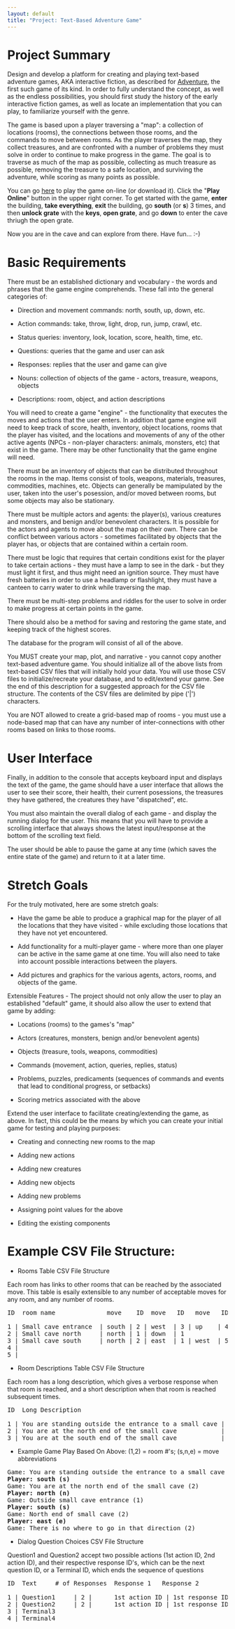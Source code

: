 ```yaml
---
layout: default
title: "Project: Text-Based Adventure Game"
---
```


Project Summary
===============
Design and develop a platform for creating and playing text-based adventure games, AKA interactive fiction, as described for [Adventure](https://en.wikipedia.org/wiki/Colossal_Cave_Adventure), the first such game of its kind.  In order to fully understand the concept, as well as the endless possibilities, you should first study the history of the early interactive fiction games, as well as locate an implementation that you can play, to familiarize yourself with the genre.

The game is based upon a player traversing a "map": a collection of locations (rooms), the connections between those rooms, and the commands to move between rooms.  As the player traverses the map, they collect treasures, and are confronted with a number of problems they must solve in order to continue to make progress in the game.  The goal is to traverse as much of the map as possible, collecting as much treasure as possible, removing the treasure to a safe location, and surviving the adventure, while scoring as many points as possible.

You can go [here](https://ifdb.org/viewgame?id=fft6pu91j85y4acv) to play the game on-line (or download it).  Click the "**Play Online**" button in the upper right corner.  To get started with the game, **enter** the building, **take everything**, **exit** the building, go **south** (or **s**) 3 times, and then **unlock grate** with the **keys**, **open grate**, and go **down** to enter the cave thriugh the open grate.

Now you are in the cave and can explore from there.  Have fun...  :-)

Basic Requirements
==================

There must be an established dictionary and vocabulary - the words and phrases that the game engine comprehends.  These fall into the general categories of:

* Direction and movement commands: north, south, up, down, etc.

* Action commands: take, throw, light, drop, run, jump, crawl, etc.

* Status queries: inventory, look, location, score, health, time, etc.

* Questions: queries that the game and user can ask

* Responses: replies that the user and game can give

* Nouns: collection of objects of the game - actors, treasure, weapons, objects

* Descriptions: room, object, and action descriptions

You will need to create a game "engine" - the functionality that executes the moves and actions that the user enters.  In addition that game engine will need to keep track of score, health, inventory, object locations, rooms that the player has visited, and the locations and movements of any of the other active agents (NPCs - non-player characters: animals, monsters, etc) that exist in the game.  There may be other functionality that the game engine will need.

There must be an inventory of objects that can be distributed throughout the rooms in the map.  Items consist of tools, weapons, materials, treasures, commodities, machines, etc.  Objects can generally be mamipulated by the user, taken into the user's posession, and/or moved between rooms, but some objects may also be stationary.

There must be multiple actors and agents: the player(s), various creatures and monsters, and benign and/or benevolent characters.  It is possible for the actors and agents to move about the map on their own.  There can be conflict between various actors - sometimes facilitated by objects that the player has, or objects that are contained within a certain room.

There must be logic that requires that certain conditions exist for the player to take certain actions - they must have a lamp to see in the dark - but they must light it first, and thus might need an ignition source.  They must have fresh batteries in order to use a headlamp or flashlight, they must have a canteen to carry water to drink while traversing the map.

There must be multi-step problems and riddles for the user to solve in order to make progress at certain points in the game.

There should also be a method for saving and restoring the game state, and keeping track of the highest scores.

The database for the program will consist of all of the above.

You MUST create your map, plot, and narrative - you cannot copy another text-based adventure game.  You should initialize all of the above lists from text-based CSV files that will initially hold your data.  You will use those CSV files to initialize/recreate your database, and to edit/extend your game.  See the end of this description for a suggested approach for the CSV file structure.  The contents of the CSV files are delimited by pipe ('\|') characters.


You are NOT allowed to create a grid-based map of rooms - you must use a node-based map that can have any number of inter-connections with other rooms based on links to those rooms.

User Interface
==============

Finally, in addition to the console that accepts keyboard input and displays the text of the game, the game should have a user interface that allows the user to see their score, their health, their current posessions, the treasures they have gathered, the creatures they have "dispatched", etc.

You must also maintain the overall dialog of each game - and display the running dialog for the user.  This means that you will have to provide a scrolling interface that always shows the latest input/response at the bottom of the scrolling text field.

The user should be able to pause the game at any time (which saves the entire state of the game) and return to it at a later time.

Stretch Goals
=============

For the truly motivated, here are some stretch goals:

* Have the game be able to produce a graphical map for the player of all the locations that they have visited - while excluding those locations that they have not yet encountered.

* Add functionality for a multi-player game - where more than one player can be active in the same game at one time.  You will also need to take into account possible interactions between the players.

* Add pictures and graphics for the various agents, actors, rooms, and objects of the game.

Extensible Features - The project should not only allow the user to play an established "default" game, it should also allow the user to extend that game by adding:

* Locations (rooms) to the games's "map"

* Actors (creatures, monsters, benign and/or benevolent agents)

* Objects (treasure, tools, weapons, commodities)

* Commands (movement, action, queries, replies, status)

* Problems, puzzles, predicaments (sequences of commands and events that lead to conditional progress, or setbacks)

* Scoring metrics associated with the above

Extend the user interface to facilitate creating/extending the game, as above.  In fact, this could be the means by which you can create your initial game for testing and playing purposes:

* Creating and connecting new rooms to the map

* Adding new actions

* Adding new creatures

* Adding new objects

* Adding new problems

* Assigning point values for the above

* Editing the existing components

Example CSV File Structure:
======================

* Rooms Table CSV File Structure

Each room has links to other rooms that can be reached by the associated move.  This table is esaily extensible to any number of acceptable moves for any room, and any number of rooms.
<pre>
ID  room name              move    ID  move   ID   move   ID   move   ID

1 | Small cave entrance  | south | 2 | west  | 3 | up    | 4 | down | 5
2 | Small cave north     | north | 1 | down  | 1
3 | Small cave south     | north | 2 | east  | 1 | west  | 5
4 | 
5 |
</pre>

* Room Descriptions Table CSV File Structure

Each room has a long description, which gives a verbose response when that room is reached, and a short description when that room is reached subsequent times.
<pre>
ID  Long Description                                        Short Description

1 | You are standing outside the entrance to a small cave | Outside small cave entrance
2 | You are at the north end of the small cave            | North end of small cave
3 | You are at the south end of the small cave            | South end of small cave
</pre>

* Example Game Play Based On Above: (1,2) = room #'s; (s,n,e) = move abbreviations
<pre>
Game: You are standing outside the entrance to a small cave (1)
<b>Player: south (s)</b>
Game: You are at the north end of the small cave (2)
<b>Player: north (n)</b>
Game: Outside small cave entrance (1)
<b>Player: south (s)</b>
Game: North end of small cave (2)
<b>Player: east (e)</b>
Game: There is no where to go in that direction (2)
</pre>

* Dialog Question Choices CSV File Structure

Question1 and Question2 accept two possible actions (1st action ID, 2nd action ID), and their respective response ID's, which can be the next question ID, or a Terminal ID, which ends the sequence of questions
<pre>
ID  Text     # of Responses  Response 1   Response 2

1 | Question1     | 2 |      1st action ID | 1st response ID | 2nd action ID | 2nd response ID
2 | Question2     | 2 |      1st action ID | 1st response ID | 2nd action ID | 2nd response ID
3 | Terminal3
4 | Terminal4
</pre>
